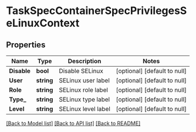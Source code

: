 # TaskSpecContainerSpecPrivilegesSeLinuxContext

## Properties
Name | Type | Description | Notes
------------ | ------------- | ------------- | -------------
**Disable** | **bool** | Disable SELinux | [optional] [default to null]
**User** | **string** | SELinux user label | [optional] [default to null]
**Role** | **string** | SELinux role label | [optional] [default to null]
**Type_** | **string** | SELinux type label | [optional] [default to null]
**Level** | **string** | SELinux level label | [optional] [default to null]

[[Back to Model list]](../README.md#documentation-for-models) [[Back to API list]](../README.md#documentation-for-api-endpoints) [[Back to README]](../README.md)


